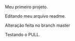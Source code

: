 Meu primeiro projeto.

Editando meu arquivo readme.

Alteração feita no branch master

Testando o PULL.
